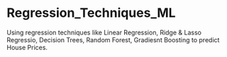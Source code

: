 # Regression_Techniques_ML
Using regression techniques like Linear Regression, Ridge &amp; Lasso Regressio, Decision Trees, Random Forest, Gradiesnt Boosting to predict House Prices.
